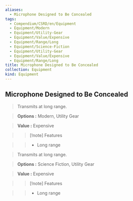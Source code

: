 ```yaml
---
aliases:
  - Microphone Designed to Be Concealed
tags:
  - Compendium/CSRD/en/Equipment
  - Equipment/Modern
  - Equipment/Utility-Gear
  - Equipment/Value/Expensive
  - Equipment/Range/Long
  - Equipment/Science-Fiction
  - Equipment/Utility-Gear
  - Equipment/Value/Expensive
  - Equipment/Range/Long
title: Microphone Designed to Be Concealed
collection: Equipment
kind: Equipment
---
```

## Microphone Designed to Be Concealed    
    
>Transmits at long range.    
> **Options :** Modern, Utility Gear    
> **Value :** Expensive    
>>[!note] Features    
>> - Long range    
    
>Transmits at long range.    
> **Options :** Science Fiction, Utility Gear    
> **Value :** Expensive    
>>[!note] Features    
>> - Long range